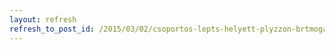 ```yaml
---
layout: refresh
refresh_to_post_id: /2015/03/02/csoportos-lepts-helyett-plyzzon-brtmogatsra
---
```

